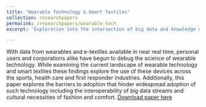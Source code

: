 ```yaml
---
title: "Wearable Technology & Smart Textiles"
collection: researchpapers
permalink: /researchpapers/wearable-tech
excerpt: 'Exploration into the intersection of big data and knowledge management in the realm of wearable technology.'

---
```


With data from wearables and e-textiles available in near real time, personal users and corporations alike have begun to debug the science of wearable technology. While examining the current landscape of wearable technology and smart textiles these findings explore the use of these devices across the sports, health care and first responder industries. Additionally, this paper explores the barriers to adoption that hinder widespread adoption of such technology including the interoperability of big data streams and cultural necessities of fashion and comfort.
[Download paper here](http://adamsallisong.github.io/files/wearable_tech.pdf)

